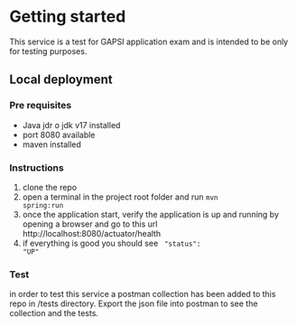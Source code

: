 # Getting started

This service is a test for GAPSI application exam and is intended to be only for testing purposes.

## Local deployment
### Pre requisites
- Java jdr o jdk v17 installed
- port 8080 available
- maven installed

### Instructions
1. clone the repo
2. open a terminal in the project root folder and run <code>mvn spring:run</code>
3. once the application start, verify the application is up and running by opening a browser and go to this url http://localhost:8080/actuator/health
4. if everything is good you should see <code> "status": "UP"</code>

### Test
in order to test this service a postman collection has been added to this repo in /tests directory. 
Export the json file into postman to see the collection and the tests.